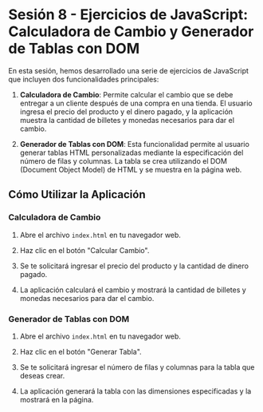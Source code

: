 # Sesión 8 - Ejercicios de JavaScript: Calculadora de Cambio y Generador de Tablas con DOM

En esta sesión, hemos desarrollado una serie de ejercicios de JavaScript que incluyen dos funcionalidades principales:

1. **Calculadora de Cambio**: Permite calcular el cambio que se debe entregar a un cliente después de una compra en una tienda. El usuario ingresa el precio del producto y el dinero pagado, y la aplicación muestra la cantidad de billetes y monedas necesarios para dar el cambio.

2. **Generador de Tablas con DOM**: Esta funcionalidad permite al usuario generar tablas HTML personalizadas mediante la especificación del número de filas y columnas. La tabla se crea utilizando el DOM (Document Object Model) de HTML y se muestra en la página web.

## Cómo Utilizar la Aplicación

### Calculadora de Cambio

1. Abre el archivo `index.html` en tu navegador web.

2. Haz clic en el botón "Calcular Cambio".

3. Se te solicitará ingresar el precio del producto y la cantidad de dinero pagado.

4. La aplicación calculará el cambio y mostrará la cantidad de billetes y monedas necesarios para dar el cambio.

### Generador de Tablas con DOM

1. Abre el archivo `index.html` en tu navegador web.

2. Haz clic en el botón "Generar Tabla".

3. Se te solicitará ingresar el número de filas y columnas para la tabla que deseas crear.

4. La aplicación generará la tabla con las dimensiones especificadas y la mostrará en la página.

